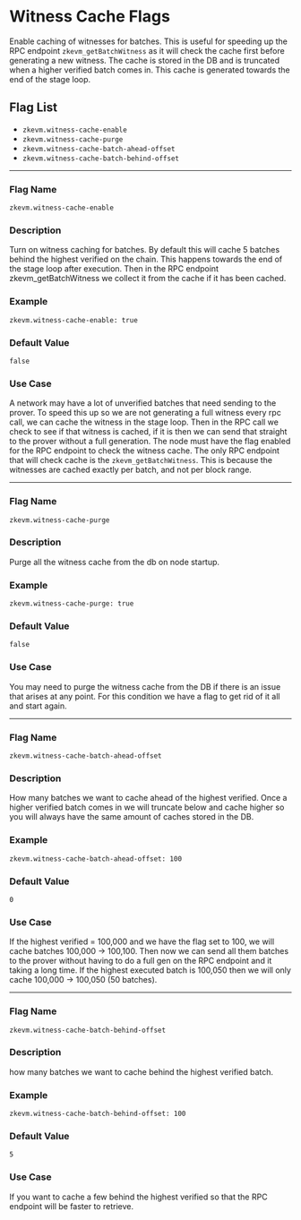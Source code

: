 # Witness Cache Flags

Enable caching of witnesses for batches. This is useful for speeding up the RPC endpoint `zkevm_getBatchWitness` as it will check the cache first before generating a new witness. The cache is stored in the DB and is truncated when a higher verified batch comes in. This cache is generated towards the end of the stage loop.

## Flag List

- `zkevm.witness-cache-enable`
- `zkevm.witness-cache-purge`
- `zkevm.witness-cache-batch-ahead-offset`
- `zkevm.witness-cache-batch-behind-offset`

***

### Flag Name
`zkevm.witness-cache-enable`

### Description
Turn on witness caching for batches. By default this will cache 5 batches behind the highest verified on the chain. This happens towards the end of the stage loop after execution. Then in the RPC endpoint zkevm_getBatchWitness we collect it from the cache if it has been cached.

### Example
`zkevm.witness-cache-enable: true`

### Default Value
`false`

### Use Case
A network may have a lot of unverified batches that need sending to the prover. To speed this up so we are not generating a full witness every rpc call, we can cache the witness in the stage loop. Then in the RPC call we check to see if that witness is cached, if it is then we can send that straight to the prover without a full generation. The node must have the flag enabled for the RPC endpoint to check the witness cache. The only RPC endpoint that will check cache is the `zkevm_getBatchWitness`. This is because the witnesses are cached exactly per batch, and not per block range.

***

### Flag Name
`zkevm.witness-cache-purge`

### Description
Purge all the witness cache from the db on node startup.

### Example
`zkevm.witness-cache-purge: true`

### Default Value
`false`

### Use Case
You may need to purge the witness cache from the DB if there is an issue that arises at any point. For this condition we have a flag to get rid of it all and start again.

***

### Flag Name
`zkevm.witness-cache-batch-ahead-offset`

### Description
How many batches we want to cache ahead of the highest verified.
Once a higher verified batch comes in we will truncate below and cache higher so you will always have the same amount of caches stored in the DB.

### Example
`zkevm.witness-cache-batch-ahead-offset: 100`

### Default Value
`0`

### Use Case
If the highest verified = 100,000 and we have the flag set to 100, we will cache batches 100,000 -> 100,100. Then now we can send all them batches to the prover without having to do a full gen on the RPC endpoint and it taking a long time.
If the highest executed batch is 100,050 then we will only cache 100,000 -> 100,050 (50 batches).

***

### Flag Name
`zkevm.witness-cache-batch-behind-offset`

### Description
how many batches we want to cache behind the highest verified batch.

### Example
`zkevm.witness-cache-batch-behind-offset: 100`

### Default Value
`5`

### Use Case
If you want to cache a few behind the highest verified so that the RPC endpoint will be faster to retrieve.